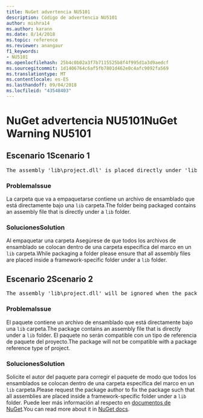 ```yaml
---
title: NuGet advertencia NU5101
description: Código de advertencia NU5101
author: mishra14
ms.author: karann
ms.date: 8/14/2018
ms.topic: reference
ms.reviewer: anangaur
f1_keywords:
- NU5101
ms.openlocfilehash: 25b4c0b02a3f7b7115525b8f4f995d1a3d9aedcf
ms.sourcegitcommit: 1d1406764c6af5fb7801d462e0c4afc9092fa569
ms.translationtype: MT
ms.contentlocale: es-ES
ms.lasthandoff: 09/04/2018
ms.locfileid: "43548403"
---
```

# <a name="nuget-warning-nu5101"></a><span data-ttu-id="4db02-103">NuGet advertencia NU5101</span><span class="sxs-lookup"><span data-stu-id="4db02-103">NuGet Warning NU5101</span></span>

## <a name="scenario-1"></a><span data-ttu-id="4db02-104">Escenario 1</span><span class="sxs-lookup"><span data-stu-id="4db02-104">Scenario 1</span></span>
<pre>The assembly 'lib\project.dll' is placed directly under 'lib' folder. It is recommended that assemblies be placed inside a framework-specific folder. Move it into a framework-specific folder.</pre>

### <a name="issue"></a><span data-ttu-id="4db02-105">Problema</span><span class="sxs-lookup"><span data-stu-id="4db02-105">Issue</span></span>

<span data-ttu-id="4db02-106">La carpeta que va a empaquetarse contiene un archivo de ensamblado que está directamente bajo una `lib` carpeta.</span><span class="sxs-lookup"><span data-stu-id="4db02-106">The folder being packaged contains an assembly file that is directly under a `lib` folder.</span></span>


### <a name="solution"></a><span data-ttu-id="4db02-107">Soluciones</span><span class="sxs-lookup"><span data-stu-id="4db02-107">Solution</span></span>

<span data-ttu-id="4db02-108">Al empaquetar una carpeta Asegúrese de que todos los archivos de ensamblado se colocan dentro de una carpeta específica del marco en un `lib` carpeta.</span><span class="sxs-lookup"><span data-stu-id="4db02-108">While packaging a folder please ensure that all assembly files are placed inside a framework-specific folder under a `lib` folder.</span></span>


## <a name="scenario-2"></a><span data-ttu-id="4db02-109">Escenario 2</span><span class="sxs-lookup"><span data-stu-id="4db02-109">Scenario 2</span></span>
<pre>The assembly 'lib\project.dll' will be ignored when the package is installed after the migration.</pre>

### <a name="issue"></a><span data-ttu-id="4db02-110">Problema</span><span class="sxs-lookup"><span data-stu-id="4db02-110">Issue</span></span>

<span data-ttu-id="4db02-111">El paquete contiene un archivo de ensamblado que está directamente bajo una `lib` carpeta.</span><span class="sxs-lookup"><span data-stu-id="4db02-111">The package contains an assembly file that is directly under a `lib` folder.</span></span> <span data-ttu-id="4db02-112">El paquete no serán compatible con un tipo de referencia de paquete del proyecto.</span><span class="sxs-lookup"><span data-stu-id="4db02-112">The package will not be compatible with a package reference type of project.</span></span>


### <a name="solution"></a><span data-ttu-id="4db02-113">Soluciones</span><span class="sxs-lookup"><span data-stu-id="4db02-113">Solution</span></span>

<span data-ttu-id="4db02-114">Solicite el autor del paquete para corregir el paquete de modo que todos los ensamblados se colocan dentro de una carpeta específica del marco en un `lib` carpeta.</span><span class="sxs-lookup"><span data-stu-id="4db02-114">Please request the package author to fix the package such that all assemblies are placed inside a framework-specific folder under a `lib` folder.</span></span> <span data-ttu-id="4db02-115">Puede leer más información al respecto en [documentos de NuGet](https://docs.microsoft.com/en-us/nuget/reference/migrate-packages-config-to-package-reference).</span><span class="sxs-lookup"><span data-stu-id="4db02-115">You can read more about it in [NuGet docs](https://docs.microsoft.com/en-us/nuget/reference/migrate-packages-config-to-package-reference).</span></span>


